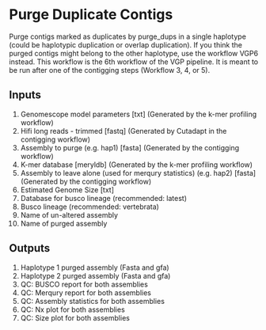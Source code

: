 # Purge Duplicate Contigs

Purge contigs marked as duplicates by purge_dups in a single haplotype (could be haplotypic duplication or overlap duplication). If you think the purged contigs might belong to the other haplotype, use the workflow VGP6 instead. 
This workflow is the 6th workflow of the VGP pipeline. It is meant to be run after one of the contigging steps (Workflow 3, 4, or 5).

## Inputs

1. Genomescope model parameters [txt] (Generated by the k-mer profiling workflow)
2. Hifi long reads - trimmed [fastq] (Generated by Cutadapt in the contigging workflow)
3. Assembly to purge (e.g. hap1) [fasta] (Generated by the contigging workflow)
4. K-mer database [meryldb]  (Generated by the k-mer profiling workflow)
5. Assembly to leave alone (used for merqury statistics) (e.g. hap2) [fasta] (Generated by the contigging workflow)
6. Estimated Genome Size [txt]
7. Database for busco lineage (recommended: latest)
8. Busco lineage (recommended: vertebrata)
9. Name of un-altered assembly
10. Name of purged assembly


## Outputs

1. Haplotype 1 purged assembly (Fasta and gfa)
2. Haplotype 2 purged assembly (Fasta and gfa)
3. QC: BUSCO report for both assemblies
4. QC: Merqury report for both assemblies
5. QC: Assembly statistics for both assemblies
6. QC: Nx plot for both assemblies
7. QC: Size plot for both assemblies
